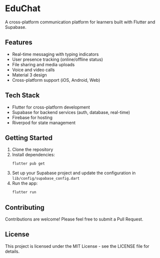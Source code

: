 # EduChat

A cross-platform communication platform for learners built with Flutter and Supabase.

## Features

- Real-time messaging with typing indicators
- User presence tracking (online/offline status)
- File sharing and media uploads
- Voice and video calls
- Material 3 design
- Cross-platform support (iOS, Android, Web)

## Tech Stack

- Flutter for cross-platform development
- Supabase for backend services (auth, database, real-time)
- Firebase for hosting
- Riverpod for state management

## Getting Started

1. Clone the repository
2. Install dependencies:
   ```bash
   flutter pub get
   ```
3. Set up your Supabase project and update the configuration in `lib/config/supabase_config.dart`
4. Run the app:
   ```bash
   flutter run
   ```

## Contributing

Contributions are welcome! Please feel free to submit a Pull Request.

## License

This project is licensed under the MIT License - see the LICENSE file for details.
